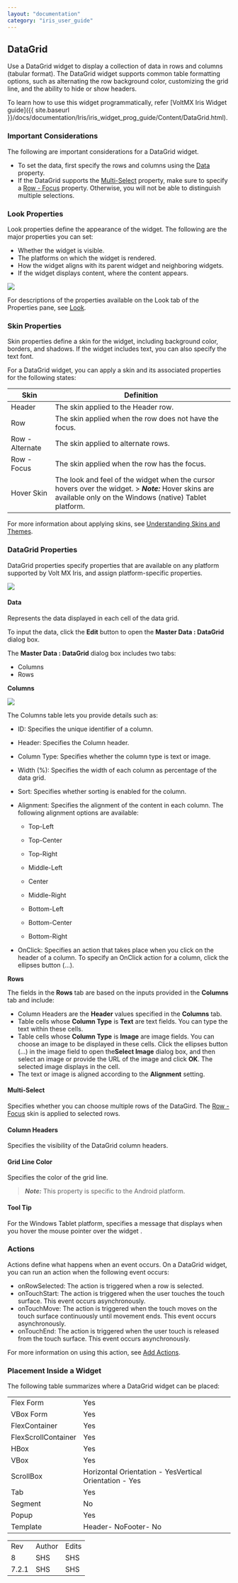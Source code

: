 ```yaml
---
layout: "documentation"
category: "iris_user_guide"
---
```

                           


DataGrid
--------

Use a DataGrid widget to display a collection of data in rows and columns (tabular format). The DataGrid widget supports common table formatting options, such as alternating the row background color, customizing the grid line, and the ability to hide or show headers.

To learn how to use this widget programmatically, refer [VoltMX Iris Widget guide]({{ site.baseurl }}/docs/documentation/Iris/iris_widget_prog_guide/Content/DataGrid.html).

### Important Considerations

The following are important considerations for a DataGrid widget.

*   To set the data, first specify the rows and columns using the [Data](#data) property.
*   If the DataGrid supports the [Multi-Select](#multi-select) property, make sure to specify a [Row - Focus](#Specifies) property. Otherwise, you will not be able to distinguish multiple selections.
    

### Look Properties

Look properties define the appearance of the widget. The following are the major properties you can set:

*   Whether the widget is visible.
*   The platforms on which the widget is rendered.
*   How the widget aligns with its parent widget and neighboring widgets.
*   If the widget displays content, where the content appears.

![](Resources/Images/DataGrid.png)

For descriptions of the properties available on the Look tab of the Properties pane, see [Look](Look.html#Flex).

### Skin Properties

Skin properties define a skin for the widget, including background color, borders, and shadows. If the widget includes text, you can also specify the text font.

For a DataGrid widget, you can apply a skin and its associated properties for the following states:

  
| Skin | Definition |
| --- | --- |
| Header | The skin applied to the Header row. |
| Row | The skin applied when the row does not have the focus. |
| Row - Alternate | The skin applied to alternate rows. |
| Row - Focus | The skin applied when the row has the focus. |
| Hover Skin | The look and feel of the widget when the cursor hovers over the widget. > **_Note:_** Hover skins are available only on the Windows (native) Tablet platform. |

For more information about applying skins, see [Understanding Skins and Themes](Customizing_the_Look_and_Feel_with_Skins.html).

### DataGrid Properties

DataGrid properties specify properties that are available on any platform supported by Volt MX Iris, and assign platform-specific properties.

![](Resources/Images/dataguide_wsp.png)

#### Data

Represents the data displayed in each cell of the data grid.

To input the data, click the **Edit** button to open the **Master Data : DataGrid** dialog box.

The **Master Data : DataGrid** dialog box includes two tabs:

*   Columns
*   Rows

**Columns**

![](Resources/Images/dataGrid_col_692x256.png)

The Columns table lets you provide details such as:

*   ID: Specifies the unique identifier of a column.
*   Header: Specifies the Column header.
*   Column Type: Specifies whether the column type is text or image.
*   Width (%): Specifies the width of each column as percentage of the data grid.
*   Sort: Specifies whether sorting is enabled for the column.
*   Alignment: Specifies the alignment of the content in each column. The following alignment options are available:
    *   Top-Left
        
    *   Top-Center
    *   Top-Right
    *   Middle-Left
    *   Center
        
    *   Middle-Right
    *   Bottom-Left
    *   Bottom-Center
        
    *   Bottom-Right
        
*   OnClick: Specifies an action that takes place when you click on the header of a column. To specify an OnClick action for a column, click the ellipses button (...).

**Rows**

The fields in the **Rows** tab are based on the inputs provided in the **Columns** tab and include:

*   Column Headers are the **Header** values specified in the **Columns** tab.
*   Table cells whose **Column Type** is **Text** are text fields. You can type the text within these cells.
*   Table cells whose **Column Type** is **Image** are image fields. You can choose an image to be displayed in these cells. Click the ellipses button (...) in the image field to open the**Select Image** dialog box, and then select an image or provide the URL of the image and click **OK**. The selected image displays in the cell.
*   The text or image is aligned according to the **Alignment** setting.

#### Multi-Select

Specifies whether you can choose multiple rows of the DataGird. The [Row - Focus](#Specifies) skin is applied to selected rows.

#### Column Headers

Specifies the visibility of the DataGrid column headers.

#### Grid Line Color

Specifies the color of the grid line.

> **_Note:_** This property is specific to the Android platform.

#### Tool Tip

For the Windows Tablet platform, specifies a message that displays when you hover the mouse pointer over the widget .

### Actions

Actions define what happens when an event occurs. On a DataGrid widget, you can run an action when the following event occurs:

*   onRowSelected: The action is triggered when a row is selected.
*   onTouchStart: The action is triggered when the user touches the touch surface. This event occurs asynchronously.
*   onTouchMove: The action is triggered when the touch moves on the touch surface continuously until movement ends. This event occurs asynchronously.
*   onTouchEnd: The action is triggered when the user touch is released from the touch surface. This event occurs asynchronously.

For more information on using this action, see [Add Actions](working_with_Action_Editor.html).

### Placement Inside a Widget

The following table summarizes where a DataGrid widget can be placed:

<table style="mc-table-style: url('Resources/TableStyles/Basic.css');" class="TableStyle-Basic" cellspacing="0"><colgroup><col class="TableStyle-Basic-Column-Column1"> <col class="TableStyle-Basic-Column-Column1"></colgroup><tbody><tr class="TableStyle-Basic-Body-Body1"><td class="TableStyle-Basic-BodyE-Column1-Body1">Flex Form</td><td class="TableStyle-Basic-BodyD-Column1-Body1">Yes</td></tr><tr class="TableStyle-Basic-Body-Body1"><td class="TableStyle-Basic-BodyE-Column1-Body1">VBox Form</td><td class="TableStyle-Basic-BodyD-Column1-Body1">Yes</td></tr><tr class="TableStyle-Basic-Body-Body1"><td class="TableStyle-Basic-BodyE-Column1-Body1">FlexContainer</td><td class="TableStyle-Basic-BodyD-Column1-Body1">Yes</td></tr><tr class="TableStyle-Basic-Body-Body1"><td class="TableStyle-Basic-BodyE-Column1-Body1">FlexScrollContainer</td><td class="TableStyle-Basic-BodyD-Column1-Body1">Yes</td></tr><tr class="TableStyle-Basic-Body-Body1"><td class="TableStyle-Basic-BodyE-Column1-Body1">HBox</td><td class="TableStyle-Basic-BodyD-Column1-Body1">Yes</td></tr><tr class="TableStyle-Basic-Body-Body1"><td class="TableStyle-Basic-BodyE-Column1-Body1">VBox</td><td class="TableStyle-Basic-BodyD-Column1-Body1">Yes</td></tr><tr class="TableStyle-Basic-Body-Body1"><td class="TableStyle-Basic-BodyE-Column1-Body1">ScrollBox</td><td class="TableStyle-Basic-BodyD-Column1-Body1">Horizontal Orientation - YesVertical Orientation - Yes</td></tr><tr class="TableStyle-Basic-Body-Body1"><td class="TableStyle-Basic-BodyE-Column1-Body1">Tab</td><td class="TableStyle-Basic-BodyD-Column1-Body1">Yes</td></tr><tr class="TableStyle-Basic-Body-Body1"><td class="TableStyle-Basic-BodyE-Column1-Body1">Segment</td><td class="TableStyle-Basic-BodyD-Column1-Body1">No</td></tr><tr class="TableStyle-Basic-Body-Body1"><td class="TableStyle-Basic-BodyE-Column1-Body1">Popup</td><td class="TableStyle-Basic-BodyD-Column1-Body1">Yes</td></tr><tr class="TableStyle-Basic-Body-Body1"><td class="TableStyle-Basic-BodyB-Column1-Body1">Template&nbsp;</td><td class="TableStyle-Basic-BodyA-Column1-Body1">Header- NoFooter- No</td></tr></tbody></table>

<table style="margin-left: 0;margin-right: auto;mc-table-style: url('Resources/TableStyles/RevisionTable.css');" class="TableStyle-RevisionTable" cellspacing="0" data-mc-conditions="Default.HTML5 Only"><colgroup><col class="TableStyle-RevisionTable-Column-Column1" style="width: 26px;"> <col class="TableStyle-RevisionTable-Column-Column1"> <col class="TableStyle-RevisionTable-Column-Column1"></colgroup><tbody><tr class="TableStyle-RevisionTable-Body-Body1"><td class="TableStyle-RevisionTable-BodyE-Column1-Body1" data-mc-conditions="Default.HTML5 Only">Rev</td><td class="TableStyle-RevisionTable-BodyE-Column1-Body1" data-mc-conditions="Default.HTML5 Only">Author</td><td class="TableStyle-RevisionTable-BodyD-Column1-Body1" data-mc-conditions="Default.HTML5 Only">Edits</td></tr><tr class="TableStyle-RevisionTable-Body-Body1"><td class="TableStyle-RevisionTable-BodyE-Column1-Body1" data-mc-conditions="Default.HTML5 Only">8</td><td class="TableStyle-RevisionTable-BodyE-Column1-Body1" data-mc-conditions="Default.HTML5 Only">SHS</td><td class="TableStyle-RevisionTable-BodyD-Column1-Body1" data-mc-conditions="Default.HTML5 Only">SHS</td></tr><tr class="TableStyle-RevisionTable-Body-Body1"><td class="TableStyle-RevisionTable-BodyB-Column1-Body1" data-mc-conditions="Default.HTML5 Only">7.2.1</td><td class="TableStyle-RevisionTable-BodyB-Column1-Body1" data-mc-conditions="Default.HTML5 Only">SHS</td><td class="TableStyle-RevisionTable-BodyA-Column1-Body1" data-mc-conditions="Default.HTML5 Only">SHS</td></tr></tbody></table>
